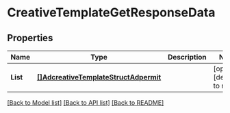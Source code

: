 # CreativeTemplateGetResponseData

## Properties
Name | Type | Description | Notes
------------ | ------------- | ------------- | -------------
**List** | [**[]AdcreativeTemplateStructAdpermit**](adcreative_template_struct_adpermit.md) |  | [optional] [default to null]

[[Back to Model list]](../README.md#documentation-for-models) [[Back to API list]](../README.md#documentation-for-api-endpoints) [[Back to README]](../README.md)


